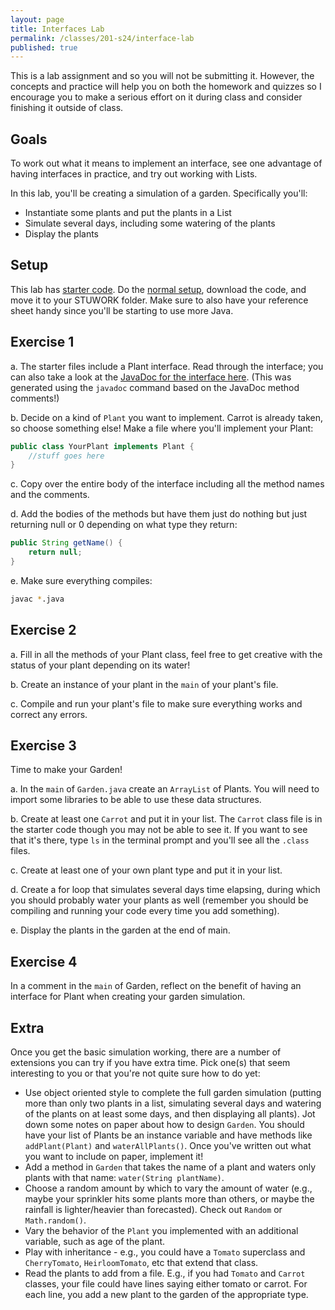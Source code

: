 ```yaml
---
layout: page
title: Interfaces Lab
permalink: /classes/201-s24/interface-lab
published: true
---
```


This is a lab assignment and so you will not be submitting it. However, the concepts and practice will help you on both the homework and quizzes so I encourage you to make a serious effort on it during class and consider finishing it outside of class.

## Goals
To work out what it means to implement an interface, see one advantage of having interfaces in practice, and try out working with Lists.

In this lab, you'll be creating a simulation of a garden. Specifically you'll:
* Instantiate some plants and put the plants in a List
* Simulate several days, including some watering of the plants
* Display the plants

## Setup
This lab has [starter code](https://anyaevostinar.github.io/classes/201-f21/GardenLabStarter.zip). 
Do the [normal setup](getting-started), download the code, and move it to your STUWORK folder.
Make sure to also have your reference sheet handy since you'll be starting to use more Java.

## Exercise 1
a. The starter files include a Plant interface. 
Read through the interface; you can also take a look at the [JavaDoc for the interface here](http://www.cs.carleton.edu/faculty/arafferty/cs201_spr2020/lectures/labs/gardenLab/javadoc/Plant.html). (This was generated using the `javadoc` command based on the JavaDoc method comments!)

b. Decide on a kind of `Plant` you want to implement. Carrot is already taken, so choose something else! Make a file where you'll implement your Plant:
```java
public class YourPlant implements Plant {
    //stuff goes here
}
```

c. Copy over the entire body of the interface including all the method names and the comments.

d. Add the bodies of the methods but have them just do nothing but just returning null or 0 depending on what type they return:
```java
public String getName() {
    return null;
}
```

e. Make sure everything compiles:
```bash
javac *.java
```

## Exercise 2
a. Fill in all the methods of your Plant class, feel free to get creative with the status of your plant depending on its water!

b. Create an instance of your plant in the `main` of your plant's file.

c. Compile and run your plant's file to make sure everything works and correct any errors.

## Exercise 3
Time to make your Garden!

a. In the `main` of `Garden.java` create an `ArrayList` of Plants. You will need to import some libraries to be able to use these data structures.

b. Create at least one `Carrot` and put it in your list. The `Carrot` class file is in the starter code though you may not be able to see it. If you want to see that it's there, type `ls` in the terminal prompt and you'll see all the `.class` files.

c. Create at least one of your own plant type and put it in your list.

d. Create a for loop that simulates several days time elapsing, during which you should probably water your plants as well (remember you should be compiling and running your code every time you add something).

e. Display the plants in the garden at the end of main.

## Exercise 4
In a comment in the `main` of Garden, reflect on the benefit of having an interface for Plant when creating your garden simulation.


## Extra
Once you get the basic simulation working, there are a number of extensions you can try if you have extra time. Pick one(s) that seem interesting to you or that you're not quite sure how to do yet:

* Use object oriented style to complete the full garden simulation (putting more than only two plants in a list, simulating several days and watering of the plants on at least some days, and then displaying all plants). Jot down some notes on paper about how to design `Garden`. You should have your list of Plants be an instance variable and have methods like `addPlant(Plant)` and `waterAllPlants()`. Once you've written out what you want to include on paper, implement it!
* Add a method in `Garden` that takes the name of a plant and waters only plants with that name: `water(String plantName)`.
* Choose a random amount by which to vary the amount of water (e.g., maybe your sprinkler hits some plants more than others, or maybe the rainfall is lighter/heavier than forecasted). Check out `Random` or `Math.random()`.
* Vary the behavior of the `Plant` you implemented with an additional variable, such as age of the plant.
* Play with inheritance - e.g., you could have a `Tomato` superclass and `CherryTomato`, `HeirloomTomato`, etc that extend that class.
* Read the plants to add from a file. E.g., if you had `Tomato` and `Carrot` classes, your file could have lines saying either tomato or carrot. For each line, you add a new plant to the garden of the appropriate type.